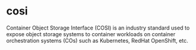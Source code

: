 # cosi
Container Object Storage Interface (COSI) is an industry standard used to expose object storage systems to container workloads on container orchestration systems (COs) such as Kubernetes, RedHat OpenShift, etc.
